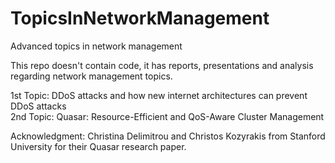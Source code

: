 # TopicsInNetworkManagement
Advanced topics in network management
  
This repo doesn't contain code, it has reports, presentations and analysis regarding network management topics.  
  
1st Topic: DDoS attacks and how new internet architectures can prevent DDoS attacks  
2nd Topic: Quasar: Resource-Efficient and QoS-Aware Cluster Management  
  
Acknowledgment: Christina Delimitrou and Christos Kozyrakis from Stanford University for their Quasar research paper.
